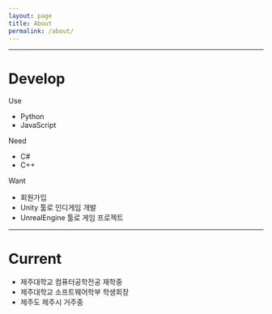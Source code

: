```yaml
---
layout: page
title: About
permalink: /about/
---
```



***
# Develop
Use
* Python
* JavaScript

Need
* C#
* C++

Want
* 회원가입 
* Unity 툴로 인디게임 개발
* UnrealEngine 툴로 게임 프로젝트
***
# Current
* 제주대학교 컴퓨터공학전공 재학중
* 제주대학교 소프트웨어학부 학생회장    
* 제주도 제주시 거주중